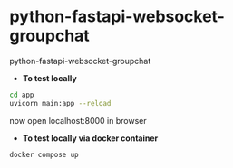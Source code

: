# python-fastapi-websocket-groupchat
python-fastapi-websocket-groupchat

- **To test locally**

```bash
cd app
uvicorn main:app --reload
```
now open localhost:8000 in browser

- **To test locally via docker container**

```bash
docker compose up
```

